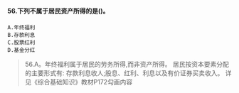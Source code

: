 #### 56.下列不属于居民资产所得的是()。
    A.年终福利
    B.存款利息
    C.股票红利
    D.基金分红
>   56.A。年终福利属于居民的劳务所得,而非资产所得。
居民按资本要素分配的主要形式有:
存款利息收人;股息、红利、利息以及有价证券买卖收入。
详见《综合基础知识》教材P172勾画内容



















